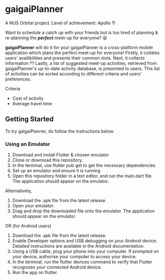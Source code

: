 # gaigaiPlanner

A NUS Orbital project. Level of achievement: Apollo 11

Want to schedule a catch up with your friends but is too tired of planning & re-planning the ***perfect*** meet-up for everyone? 😫

**gaigaiPlanner** will do it for you!
gaigaiPlanner is a cross-platform mobile application which plans the perfect meet-up for everyone! Firstly, it collates users' availibilities and presents their common slots. Next, it collects information ?? Lastly, a list of suggested meet-up activities, retrieved from gaigaiPlanner's up-to-date activity database, is  presented to users. This list of activities can be sorted according to different criteria and users' preferences.

Criteria
- Cost of activity
- Average travel time

## Getting Started
To try gaigaiPlanner, do follow the instructions below.

### Using an Emulator
1. Download and install Flutter & chosen emulator
2. Clone or download this repository.
3. In the terminal, use flutter pub get to get the necessary dependencies
4. Set up an emulator and ensure it is running
5. Open this repository folder in a text editor, and run the main.dart file. The application should appear on the emulator.

Alternatively, 
1. Download the .apk file from the latest release.
2. Open your emulator.
3. Drag and drop the downloaded file onto the emulator. The application should appear on the emulator.

OR (for Android users)
1. Download the .apk file from the latest release.
2. Enable Developer options and USB debugging on your Android device. Detailed instructions are available in the Android documentation.
3. Using a USB cable, plug your phone into your computer. If prompted on your device, authorise your computer to access your device.
4. In the terminal, run the flutter devices command to verify that Flutter recognizes your connected Android device.
5. Run the app on flutter.

